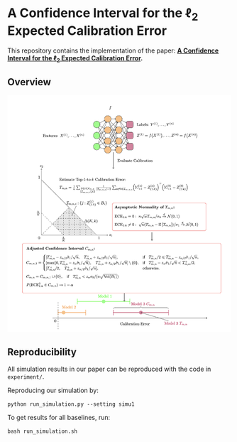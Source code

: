 # A Confidence Interval for the $\ell_2$ Expected Calibration Error


This repository contains the implementation of the paper: **[A Confidence Interval for the $\ell_2$ Expected Calibration Error](https://arxiv.org/abs/2408.08998).**

## Overview

<img src = "images/overview.png" width = "800">

## Reproducibility
All simulation results in our paper can be reproduced with the code in `experiment/`.

Reproducing our simulation by:
```{python}
python run_simulation.py --setting simu1
```
To get results for all baselines, run:
```{sh}
bash run_simulation.sh
```